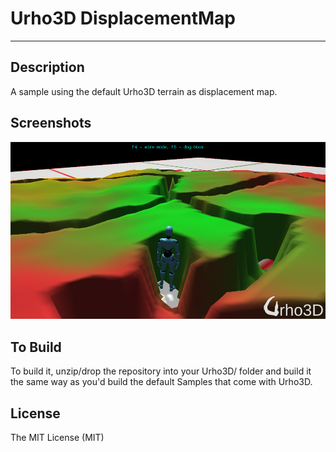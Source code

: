 # Urho3D DisplacementMap
-----------------------------------------------------------------------------------

Description
-----------------------------------------------------------------------------------
A sample using the default Urho3D terrain as displacement map.


Screenshots
-----------------------------------------------------------------------------------
![alt tag](https://github.com/Lumak/Urho3D-DisplacementMap/blob/master/screenshot/displacementMap.jpg)


To Build
-----------------------------------------------------------------------------------
To build it, unzip/drop the repository into your Urho3D/ folder and build it the same way as you'd build the default Samples that come with Urho3D.

License
-----------------------------------------------------------------------------------
The MIT License (MIT)







